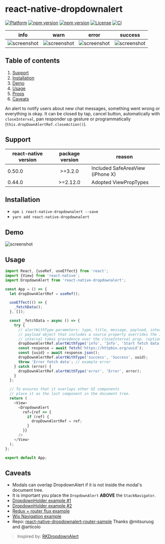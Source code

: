 # react-native-dropdownalert

[![Platform](https://img.shields.io/badge/-react--native-grey.svg?style=for-the-badge&logo=react)](https://reactnative.dev)
[![npm version](https://img.shields.io/npm/v/react-native-dropdownalert.svg?style=for-the-badge&logo=npm)](https://www.npmjs.com/package/react-native-dropdownalert)
[![npm version](https://img.shields.io/npm/dm/react-native-dropdownalert.svg?style=for-the-badge&logo=npm)](https://www.npmjs.com/package/react-native-dropdownalert)
[![License](https://img.shields.io/badge/license-MIT-blue.svg?style=for-the-badge)](https://raw.github.com/testshallpass/react-native-dropdownalert/master/LICENSE)
[![CI](https://github.com/testshallpass/react-native-dropdownalert/actions/workflows/ci.yml/badge.svg)](https://github.com/testshallpass/react-native-dropdownalert/actions/workflows/ci.yml)

|                                                    info                                                    |                                                     warn                                                      |                                                    error                                                    |                                                    success                                                    |
| :--------------------------------------------------------------------------------------------------------: | :-----------------------------------------------------------------------------------------------------------: | :---------------------------------------------------------------------------------------------------------: | :-----------------------------------------------------------------------------------------------------------: |
| ![screenshot](https://raw.github.com/testshallpass/react-native-dropdownalert/master/screenshots/info.png) | ![screenshot](https://raw.github.com/testshallpass/react-native-dropdownalert/master/screenshots/warning.png) | ![screenshot](https://raw.github.com/testshallpass/react-native-dropdownalert/master/screenshots/error.png) | ![screenshot](https://raw.github.com/testshallpass/react-native-dropdownalert/master/screenshots/success.png) |

## Table of contents

1. [Support](#support)
2. [Installation](#installation)
3. [Demo](#demo)
4. [Usage](#usage)
5. [Props](docs/PROPS.md)
6. [Caveats](#caveats)

An alert to notify users about new chat messages, something went wrong or everything is okay. It can be closed by tap, cancel button, automatically with `closeInterval`, pan responder up gesture or programmatically (`this.dropDownAlertRef.closeAction()`).

## Support

| react-native version | package version | reason                           |
| -------------------- | :-------------: | -------------------------------- |
| 0.50.0               |     >=3.2.0     | Included SafeAreaView (iPhone X) |
| 0.44.0               |    >=2.12.0     | Adopted ViewPropTypes            |

## Installation

- `npm i react-native-dropdownalert --save`
- `yarn add react-native-dropdownalert`

## Demo

![screenshot](https://raw.github.com/testshallpass/react-native-dropdownalert/master/screenshots/demo.gif)

## Usage

```javascript
import React, {useRef, useEffect} from 'react';
import {View} from 'react-native';
import DropdownAlert from 'react-native-dropdownalert';

const App = () => {
  let dropDownAlertRef = useRef();

  useEffect(() => {
    _fetchData();
  }, []);

  const _fetchData = async () => {
    try {
      // alertWithType parameters: type, title, message, payload, interval.
      // payload object that includes a source property overrides the image source prop. (optional: object)
      // interval takes precedence over the closeInterval prop. (optional: number)
      dropDownAlertRef.alertWithType('info', 'Info', 'Start fetch data');
      const response = await fetch('https://httpbin.org/uuid');
      const {uuid} = await response.json();
      dropDownAlertRef.alertWithType('success', 'Success', uuid);
      throw 'Error fetch data'; // example error
    } catch (error) {
      dropDownAlertRef.alertWithType('error', 'Error', error);
    }
  };

  // To ensures that it overlaps other UI components
  // place it as the last component in the document tree.
  return (
    <View>
      <DropdownAlert
        ref={ref => {
          if (ref) {
            dropDownAlertRef = ref;
          }
        }}
      />
    </View>
  );
};

export default App;
```

## Caveats

- Modals can overlap DropdownAlert if it is not inside the modal's document tree.
- It is important you place the `DropdownAlert` **ABOVE** the `StackNavigator`.
- [DropdownHolder example #1](https://gist.github.com/testshallpass/d76c656874e417bef4e0e6a63fc492af)
- [DropdownHolder example #2](https://gist.github.com/testshallpass/6c6c867269348c485a1e0d6ae3f55e90)
- [Redux + router flux example](https://gist.github.com/testshallpass/13f047205d1b966f55340b8962fe99c0)
- [Wix Navigation example](https://gist.github.com/madandrija/5fa9eb7f8ab981b79b19977d29651795)
- Repo: [react-native-dropdownalert-router-sample](https://github.com/mitsuruog/react-native-dropdownalert-router-sample) Thanks @mitsuruog and @articolo

> Inspired by: [RKDropdownAlert](https://github.com/cwRichardKim/RKDropdownAlert)
